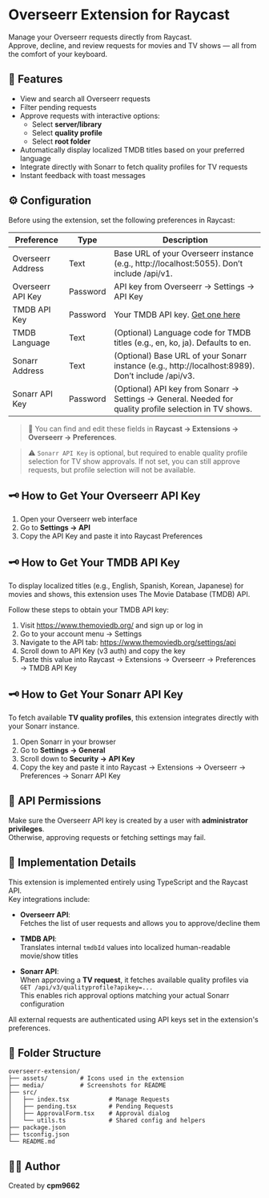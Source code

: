 # Overseerr Extension for Raycast

Manage your Overseerr requests directly from Raycast.  
Approve, decline, and review requests for movies and TV shows — all from the comfort of your keyboard.

## 🧩 Features

- View and search all Overseerr requests
- Filter pending requests
- Approve requests with interactive options:
  - Select **server/library**
  - Select **quality profile**
  - Select **root folder**
- Automatically display localized TMDB titles based on your preferred language
- Integrate directly with Sonarr to fetch quality profiles for TV requests
- Instant feedback with toast messages

## ⚙️ Configuration

Before using the extension, set the following preferences in Raycast:

| Preference            | Type     | Description                                                                                             |
|-----------------------|----------|---------------------------------------------------------------------------------------------------------|
| Overseerr Address     | Text     | Base URL of your Overseerr instance (e.g., http://localhost:5055). Don’t include /api/v1.              |
| Overseerr API Key     | Password | API key from Overseerr → Settings → API Key                                                             |
| TMDB API Key          | Password | Your TMDB API key. [Get one here](https://www.themoviedb.org/settings/api)                             |
| TMDB Language         | Text     | (Optional) Language code for TMDB titles (e.g., en, ko, ja). Defaults to en.                           |
| Sonarr Address        | Text     | (Optional) Base URL of your Sonarr instance (e.g., http://localhost:8989). Don’t include /api/v3.      |
| Sonarr API Key        | Password | (Optional) API key from Sonarr → Settings → General. Needed for quality profile selection in TV shows. |


> 📝 You can find and edit these fields in **Raycast → Extensions → Overseerr → Preferences**.

> ⚠️ `Sonarr API Key` is optional, but required to enable quality profile selection for TV show approvals. If not set, you can still approve requests, but profile selection will not be available.

## 🗝️ How to Get Your Overseerr API Key

1. Open your Overseerr web interface
2. Go to **Settings → API**
3. Copy the API Key and paste it into Raycast Preferences

## 🗝️ How to Get Your TMDB API Key

To display localized titles (e.g., English, Spanish, Korean, Japanese) for movies and shows, this extension uses The Movie Database (TMDB) API.

Follow these steps to obtain your TMDB API key:

1. Visit https://www.themoviedb.org/ and sign up or log in
2. Go to your account menu → Settings
3. Navigate to the API tab: https://www.themoviedb.org/settings/api
4. Scroll down to API Key (v3 auth) and copy the key
5. Paste this value into Raycast → Extensions → Overseerr → Preferences → TMDB API Key

## 🗝️ How to Get Your Sonarr API Key

To fetch available **TV quality profiles**, this extension integrates directly with your Sonarr instance.

1. Open Sonarr in your browser
2. Go to **Settings → General**
3. Scroll down to **Security → API Key**
4. Copy the key and paste it into Raycast → Extensions → Overseerr → Preferences → Sonarr API Key

## 🧪 API Permissions

Make sure the Overseerr API key is created by a user with **administrator privileges**.  
Otherwise, approving requests or fetching settings may fail.

## 🧠 Implementation Details

This extension is implemented entirely using TypeScript and the Raycast API.  
Key integrations include:

- **Overseerr API**:  
  Fetches the list of user requests and allows you to approve/decline them

- **TMDB API**:  
  Translates internal `tmdbId` values into localized human-readable movie/show titles

- **Sonarr API**:  
  When approving a **TV request**, it fetches available quality profiles via  
  `GET /api/v3/qualityprofile?apikey=...`  
  This enables rich approval options matching your actual Sonarr configuration

All external requests are authenticated using API keys set in the extension's preferences.

## 📂 Folder Structure
```
overseerr-extension/
├── assets/         # Icons used in the extension
├── media/          # Screenshots for README
├── src/
│   ├── index.tsx           # Manage Requests
│   ├── pending.tsx         # Pending Requests
│   ├── ApprovalForm.tsx    # Approval dialog
│   └── utils.ts            # Shared config and helpers
├── package.json
├── tsconfig.json
└── README.md
```
## 🧑‍💻 Author

Created by **cpm9662**

